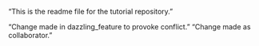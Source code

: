 “This is the readme file for the tutorial
repository.”

“Change made in dazzling_feature to provoke conflict.”
“Change made as collaborator.”